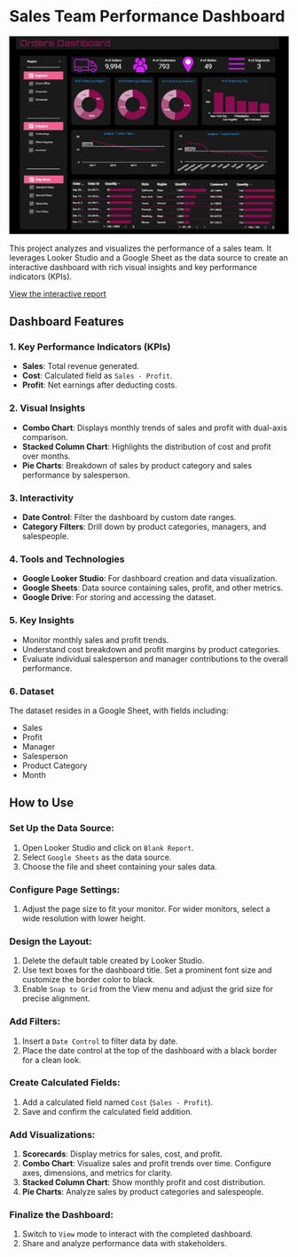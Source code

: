 # Sales Team Performance Dashboard 

![Sales Team Performance Dashboard](https://github.com/Shantydotcom/Google-Looker-Studio/blob/main/Orders%20Dashboard/Orders%20Dashboard.png)

This project analyzes and visualizes the performance of a sales team. It leverages Looker Studio and a Google Sheet as the data source to create an interactive dashboard with rich visual insights and key performance indicators (KPIs).

[View the interactive report](https://lookerstudio.google.com/u/0/reporting/fefea2f9-61cd-4eab-a9c6-c1bcc5a016cc/page/yutdE)


## Dashboard Features

### 1. Key Performance Indicators (KPIs)
- **Sales**: Total revenue generated.
- **Cost**: Calculated field as `Sales - Profit`.
- **Profit**: Net earnings after deducting costs.

### 2. Visual Insights
- **Combo Chart**: Displays monthly trends of sales and profit with dual-axis comparison.
- **Stacked Column Chart**: Highlights the distribution of cost and profit over months.
- **Pie Charts**: Breakdown of sales by product category and sales performance by salesperson.

### 3. Interactivity
- **Date Control**: Filter the dashboard by custom date ranges.
- **Category Filters**: Drill down by product categories, managers, and salespeople.

### 4. Tools and Technologies
- **Google Looker Studio**: For dashboard creation and data visualization.
- **Google Sheets**: Data source containing sales, profit, and other metrics.
- **Google Drive**: For storing and accessing the dataset.

### 5. Key Insights
- Monitor monthly sales and profit trends.
- Understand cost breakdown and profit margins by product categories.
- Evaluate individual salesperson and manager contributions to the overall performance.

### 6. Dataset
The dataset resides in a Google Sheet, with fields including:
- Sales
- Profit
- Manager
- Salesperson
- Product Category
- Month

## How to Use

### Set Up the Data Source:
1. Open Looker Studio and click on `Blank Report`.
2. Select `Google Sheets` as the data source.
3. Choose the file and sheet containing your sales data.

### Configure Page Settings:
1. Adjust the page size to fit your monitor. For wider monitors, select a wide resolution with lower height.

### Design the Layout:
1. Delete the default table created by Looker Studio.
2. Use text boxes for the dashboard title. Set a prominent font size and customize the border color to black.
3. Enable `Snap to Grid` from the View menu and adjust the grid size for precise alignment.

### Add Filters:
1. Insert a `Date Control` to filter data by date.
2. Place the date control at the top of the dashboard with a black border for a clean look.

### Create Calculated Fields:
1. Add a calculated field named `Cost` (`Sales - Profit`).
2. Save and confirm the calculated field addition.

### Add Visualizations:
1. **Scorecards**: Display metrics for sales, cost, and profit.
2. **Combo Chart**: Visualize sales and profit trends over time. Configure axes, dimensions, and metrics for clarity.
3. **Stacked Column Chart**: Show monthly profit and cost distribution.
4. **Pie Charts**: Analyze sales by product categories and salespeople.

### Finalize the Dashboard:
1. Switch to `View` mode to interact with the completed dashboard.
2. Share and analyze performance data with stakeholders.

